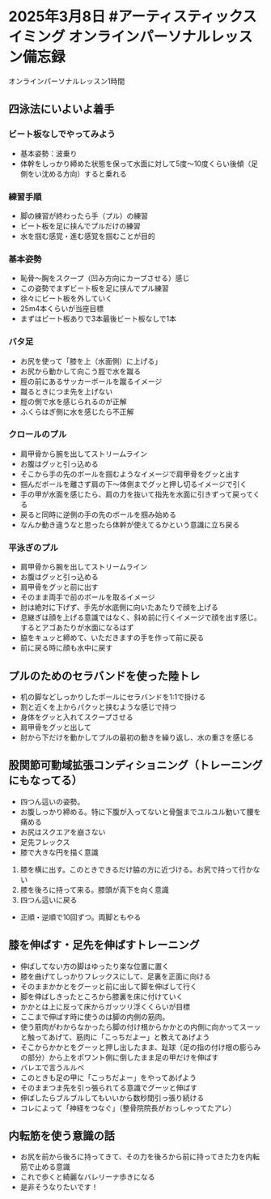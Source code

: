 # 2025年3月8日 #アーティスティックスイミング オンラインパーソナルレッスン備忘録
オンラインパーソナルレッスン1時間  
## 四泳法にいよいよ着手
### ビート板なしでやってみよう
- 基本姿勢：波乗り
- 体幹をしっかり締めた状態を保って水面に対して5度～10度くらい後傾（足側をい沈める方向）すると乗れる
### 練習手順
- 脚の練習が終わったら手（プル）の練習
- ビート板を足に挟んでプルだけの練習
- 水を掴む感覚・進む感覚を掴むことが目的
### 基本姿勢
- 恥骨～胸をスクープ（凹み方向にカーブさせる）感じ
- この姿勢でまずビート板を足に挟んでプル練習
- 徐々にビート板を外していく
- 25m4本くらいが当座目標
- まずはビート板ありで3本最後ビート板なしで1本
### バタ足
- お尻を使って「膝を上（水面側）に上げる」
- お尻から動かして向こう脛で水を蹴る
- 脛の前にあるサッカーボールを蹴るイメージ
- 蹴るときにつま先を上げない
- 脛の側で水を感じられるのが正解
- ふくらはぎ側に水を感じたら不正解
### クロールのプル
- 肩甲骨から腕を出してストリームライン
- お腹はグッと引っ込める
- そこから手の先のボールを掴むようなイメージで肩甲骨をグッと出す
- 掴んだボールを離さず肩の下～体側までグッと押し切るイメージで引く
- 手の甲が水面を感じたら、肩の力を抜いて指先を水面に引きずって戻ってくる
- 戻ると同時に逆側の手の先のボールを掴み始める
- なんか動き違うなと思ったら体幹が使えてるかという意識に立ち戻る
### 平泳ぎのプル
- 肩甲骨から腕を出してストリームライン
- お腹はグッと引っ込める
- 肩甲骨をグッと前に出す
- そのまま両手で前のボールを取るイメージ
- 肘は絶対に下げず、手先が水底側に向いたあたりで顔を上げる
- 息継ぎは顔を上げる意識ではなく、斜め前に行くイメージで顔を出す感じ。するとアゴあたりが水面になるはず
- 脇をキュッと締めて、いただきますの手を作って前に戻る
- 前に戻る時に顔も水中に戻す

## プルのためのセラバンドを使った陸トレ
- 机の脚などしっかりしたポールにセラバンドを1:1で掛ける
- 割と近くを上からパクッと挟むような感じで持つ
- 身体をグッと入れてスクープさせる
- 肩甲骨をグッと出して
- 肘から下だけを動かしてプルの最初の動きを繰り返し、水の重さを感じる

## 股関節可動域拡張コンディショニング（トレーニングにもなってる）
- 四つん這いの姿勢。
- お腹しっかり締める。特に下腹が入ってないと骨盤までユルユル動いて腰を痛める
- お尻はスクエアを崩さない
- 足先フレックス
- 膝で大きな円を描く意識
1. 膝を横に出す。このときできるだけ脇の方に近づける。お尻で持って行かない
2. 膝を後ろに持って来る。膝頭が真下を向く意識
3. 四つん這いに戻る
- 正順・逆順で10回ずつ。両脚ともやる

## 膝を伸ばす・足先を伸ばすトレーニング
- 伸ばしてない方の脚はゆったり楽な位置に置く
- 膝を曲げてしっかりフレックスにして、足裏を正面に向ける
- そのままかかとをグーッと前に出して脚を伸ばして行く
- 脚を伸ばしきったところから膝裏を床に付けていく
- かかとは上に反って床からガッツリ浮くくらいが目標
- ここまで伸ばす時に使うのは脚の内側の筋肉。
- 使う筋肉がわからなかったら脚の付け根からかかとの内側に向かってスーッと触ってあげて、筋肉に「こっちだよー」と教えてあげよう
- そこからかかとをグーッと押し出したまま、趾球（足の指の付け根の膨らみの部分）から上をポワント側に倒したまま足の甲だけを伸ばす
- バレエで言うルルベ
- このときも足の甲に「こっちだよー」をやってあげよう
- そのままつま先を引っ張られてる意識でグーッと伸ばす
- 伸ばしたらブルブルしてもいいから数秒間引っ張り続ける
- コレによって「神経をつなぐ」（整骨院院長がおっしゃってたアレ）

## 内転筋を使う意識の話
- お尻を前から後ろに持ってきて、その力を後ろから前に持ってきた力を内転筋で止める意識
- これで歩くと綺麗なバレリーナ歩きになる
- 是非そうなりたいです！